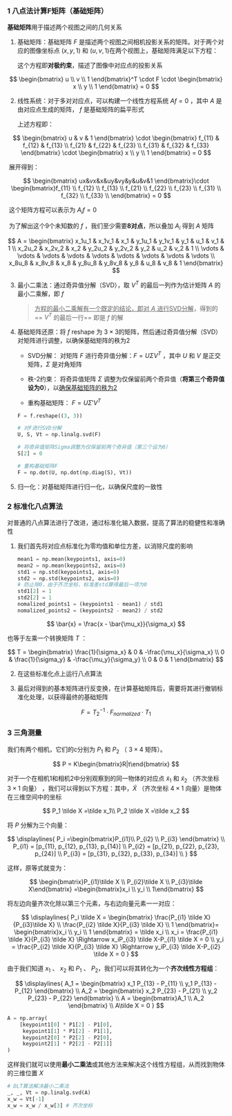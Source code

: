### 1 八点法计算F矩阵（基础矩阵）

**基础矩阵**用于描述两个视图之间的几何关系



1. 基础矩阵：基础矩阵 $F$ 是描述两个视图之间相机投影关系的矩阵。对于两个对应的图像坐标点 $(x, y, 1)$ 和 $(u, v, 1)$​ 在两个视图上，基础矩阵满足以下方程：

   这个方程即**对极约束**，描述了图像中对应点的投影关系

$$
\begin{bmatrix} u \\ v \\ 1 \end{bmatrix}^T \cdot F \cdot \begin{bmatrix} x \\ y \\ 1 \end{bmatrix} = 0
$$

 

2. 线性系统：对于多对对应点，可以构建一个线性方程系统 $Af = 0$ ，其中 $A$ 是由对应点生成的矩阵， $f$​ 是基础矩阵的扁平形式

   上述方程即：
   
$$
\begin{bmatrix} u & v & 1 \end{bmatrix} \cdot \begin{bmatrix} f_{11} & f_{12} & f_{13} \\ f_{21} & f_{22} & f_{23} \\ f_{31} & f_{32} & f_{33} \end{bmatrix} \cdot \begin{bmatrix} x \\ 
y \\ 
1 \end{bmatrix} = 0
$$

​	展开得到：

$$
\begin{bmatrix} ux&vx&x&uy&vy&y&u&v&1 \end{bmatrix}\cdot \begin{bmatrix}f_{11} \\
f_{12} \\ 
f_{13} \\ 
f_{21} \\ 
f_{22} \\ 
f_{23} \\ 
f_{31} \\ 
f_{32} \\
f_{33} \\ \end{bmatrix} = 0
$$

​	这个矩阵方程可以表示为 $A_if = 0$​ 

​	为了解出这个9个未知数的 $f$ ，我们至少需要**8对点**，所以叠加 $A_i$ 得到 $A$ 矩阵

$$
A = \begin{bmatrix} x_1u_1 & x_1v_1 & x_1 & y_1u_1 & y_1v_1 & y_1 & u_1 & v_1 & 1 \\
x_2u_2 & x_2v_2 & x_2 & y_2u_2 & y_2v_2 & y_2 & u_2 & v_2 & 1 \\
\vdots & \vdots & \vdots & \vdots & \vdots & \vdots & \vdots & \vdots & \vdots \\
x_8u_8 & x_8v_8 & x_8 & y_8u_8 & y_8v_8 & y_8 & u_8 & v_8 & 1 \end{bmatrix}
$$


3. 最小二乘法：通过奇异值分解（SVD），取 $V^T$ 的最后一列作为估计矩阵 $A$ 的最小二乘解，即 $f$ 

   > <u>方程的最小二乘解有一个既定的结论，即对 $A$ 进行SVD分解</u>，得到的 == $V^T$ 的最后一行== 即是 $f$ 的解

4. 基础矩阵还原：将 $f$ reshape 为 $3 \times 3$​ 的矩阵，然后通过奇异值分解（SVD）对矩阵进行调整，以确保基础矩阵的秩为2

   - SVD分解：
      对矩阵 $F$ 进行奇异值分解：$F = U \Sigma V^T$ ，其中 $U$ 和 $V$ 是正交矩阵，$\Sigma$ 是对角矩阵

   - 秩-2约束：
      将奇异值矩阵 $\Sigma$ 调整为仅保留前两个奇异值（**将第三个奇异值设为0**），以<u>确保基础矩阵的秩为2</u>

   - 重构基础矩阵：
       $F = U \Sigma' V^T$

   ```python
   F = f.reshape((3, 3))
   
   # 对F进行SVD分解
   U, S, Vt = np.linalg.svd(F)
   
   # 将奇异值矩阵Sigma调整为仅保留前两个奇异值（第三个设为0）
   S[2] = 0
   
   # 重构基础矩阵F
   F = np.dot(U, np.dot(np.diag(S), Vt))
   ```

5. 归一化：对基础矩阵进行归一化，以确保尺度的一致性

### 2 标准化八点算法

对普通的八点算法进行了改进，通过标准化输入数据，提高了算法的稳健性和准确性

1. 我们首先将对应点标准化为零均值和单位方差，以消除尺度的影响
   ```python
   mean1 = np.mean(keypoints1, axis=0)
   mean2 = np.mean(keypoints2, axis=0)
   std1 = np.std(keypoints1, axis=0)
   std2 = np.std(keypoints2, axis=0)
   # 防止除0，由于齐次坐标，标准差std算得最后一项为0
   std1[2] = 1
   std2[2] = 1
   nomalized_points1 = (keypoints1 - mean1) / std1
   nomalized_points2 = (keypoints2 - mean2) / std2
   ```
	
$$
\bar{x} = \frac{x - \bar{\mu_x}}{\sigma_x}
$$



   也等于左乘一个转换矩阵 $T$ ：


$$
T = \begin{bmatrix} \frac{1}{\sigma_x} & 0 & -\frac{\mu_x}{\sigma_x} \\
0 & \frac{1}{\sigma_y} & -\frac{\mu_y}{\sigma_y} \\ 
0 & 0 & 1 \end{bmatrix}
$$


2. 在这些标准化点上运行八点算法

3. 最后对得到的基本矩阵进行反变换，在计算基础矩阵后，需要将其进行撤销标准化处理，以获得最终的基础矩阵

$$
F = T_2^{-1} \cdot F_{normalized} \cdot T_1
$$

   



### 3 三角测量

我们有两个相机，它们的c分别为 $P_1$ 和 $P_2$ （ $3 \times 4$​ 矩阵）。

$$
P = K\begin{bmatrix}R|t\end{bmatrix}
$$

对于一个在相机1和相机2中分别观察到的同一物体的对应点 $\tilde x_1$ 和 $\tilde x_2$ （齐次坐标 $3 \times 1$ 向量） ，我们可以得到以下方程：其中，$\tilde X$ （齐次坐标 $4 \times 1$ 向量）是物体在三维空间中的坐标

$$
P_1 \tilde X =\tilde x_1\\
P_2 \tilde X =\tilde x_2
$$

 将 $P$ 分解为三个向量：

$$
\displaylines{
P_i =\begin{bmatrix}P_{i1}\\ 
P_{i2} \\
P_{i3}
\end{bmatrix} \\
P_{i1} = [p_{11}, p_{12}, p_{13}, p_{14}] \\
P_{i2} = [p_{21}, p_{22}, p_{23}, p_{24}] \\
P_{i3} = [p_{31}, p_{32}, p_{33}, p_{34}] \\
}
$$

这样，原等式就变为：

$$
\begin{bmatrix}P_{i1}\tilde X \\
P_{i2}\tilde X \\
P_{i3}\tilde X\end{bmatrix}
=\begin{bmatrix}x_i \\
y_i \\
1\end{bmatrix}
$$

将左边向量齐次化除以第三个元素，与右边向量元素一一对应：

$$
\displaylines{
P_i \tilde X = \begin{bmatrix} \frac{P_{i1} \tilde X}{P_{i3}\tilde X} \\ 
\frac{P_{i2} \tilde X}{P_{i3} \tilde X} \\
1 \end{bmatrix}= \begin{bmatrix}x_i \\
y_i \\
1 \end{bmatrix}
= \tilde x_i \\
x_i = \frac{P_{i1} \tilde X}{P_{i3} \tilde X} \Rightarrow x_iP_{i3} \tilde X-P_{i1} \tilde X = 0 \\
y_i = \frac{P_{i2} \tilde X}{P_{i3} \tilde X} \Rightarrow y_iP_{i3} \tilde X-P_{i2} \tilde X = 0
}
$$

由于我们知道 $x_1$ 、 $x_2$ 和 $P_1$ 、 $P_2$​​ ，我们可以将其转化为一个**齐次线性方程组**：

$$
\displaylines{
A_1 = \begin{bmatrix} x_1 P_{13} - P_{11} \\ 
	y_1 P_{13} - P_{12} \end{bmatrix} 
\\
A_2 = \begin{bmatrix} x_2 P_{23} - P_{21} \\ 
	y_2 P_{23} - P_{22} \end{bmatrix}
\\
A = \begin{bmatrix}A_1 \\
	A_2 \end{bmatrix} 
\\ 
A\tilde X = 0
}
$$

```python
A = np.array(
    [keypoint1[0] * P1[2] - P1[0],
     keypoint1[1] * P1[2] - P1[1],
     keypoint2[0] * P2[2] - P2[0],
     keypoint2[1] * P2[2] - P2[1]]
)
```

这样我们就可以使用**最小二乘法**或其他方法来解决这个线性方程组，从而找到物体的三维位置 $X$​ 

```python
# DLT算法解决最小二乘法
_, _, Vt = np.linalg.svd(A)
x_w = Vt[-1]
x_w = x_w / x_w[3] # 齐次坐标
```

